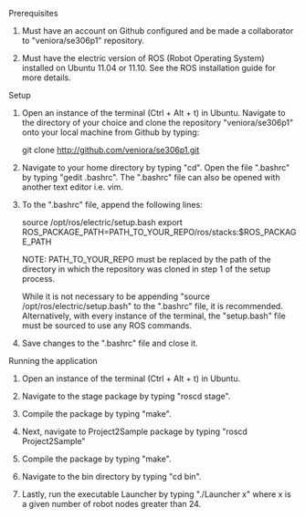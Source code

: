 Prerequisites

1. Must have an account on Github configured and be made a collaborator to "veniora/se306p1" repository.  

2. Must have the electric version of ROS (Robot Operating System) installed on Ubuntu 11.04 or 11.10.  See the ROS installation guide for more details.  

Setup

1. Open an instance of the terminal (Ctrl + Alt + t) in Ubuntu.  Navigate to the directory of your choice and clone the repository "veniora/se306p1" onto your local machine from Github by typing:

   git clone http://github.com/veniora/se306p1.git

2. Navigate to your home directory by typing "cd".  Open the file ".bashrc" by typing "gedit .bashrc".  The ".bashrc" file can also be opened with another text editor i.e. vim.  

3. To the ".bashrc" file, append the following lines:

   source /opt/ros/electric/setup.bash
   export ROS_PACKAGE_PATH=PATH_TO_YOUR_REPO/ros/stacks:$ROS_PACKAGE_PATH

   NOTE: PATH_TO_YOUR_REPO must be replaced by the path of the directory in which the repository was cloned in step 1 of the setup process.  

   While it is not necessary to be appending "source /opt/ros/electric/setup.bash" to the ".bashrc" file, it is recommended. Alternatively, with every instance of the terminal, the "setup.bash" file must be sourced to use any ROS commands.

4. Save changes to the ".bashrc" file and close it.  

Running the application

1. Open an instance of the terminal (Ctrl + Alt + t) in Ubuntu.

2. Navigate to the stage package by typing "roscd stage".

3. Compile the package by typing "make".

4. Next, navigate to Project2Sample package by typing "roscd Project2Sample"

5. Compile the package by typing "make".

6. Navigate to the bin directory by typing "cd bin". 

7. Lastly, run the executable Launcher by typing "./Launcher x" where x is a given number of robot nodes greater than 24.  
   






